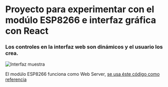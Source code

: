 # Proyecto para experimentar con el modúlo ESP8266 e interfaz gráfica con React

### Los controles en la interfaz web son dinámicos y el usuario los crea.
![Interfaz muestra](https://drive.google.com/uc?export=view&id=1YTsc8FKcvs_dP-P6sQjwZfaUcN9KUrz0)

El modúlo ESP8266 funciona como Web Server, [se usa éste código como referencia](https://github.com/luisllamasbinaburo/ESP8266-Examples/tree/master/05_Server_Simple)
